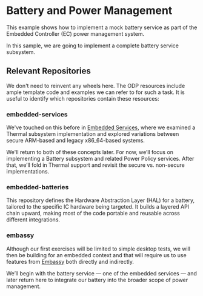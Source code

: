 # Battery and Power Management

This example shows how to implement a mock battery service as part of the Embedded Controller (EC) power management system.

In this sample, we are going to implement a complete battery service subsystem.

## Relevant Repositories

We don't need to reinvent any wheels here. The ODP resources include ample template code and examples we can refer to for such a task. It is useful to identify which repositories contain these resources:

### embedded-services

We've touched on this before in [Embedded Services](../embedded_services/index.html), where we examined a Thermal subsystem implementation and explored variations between secure ARM-based and legacy x86_64-based systems.

We'll return to both of these concepts later. For now, we’ll focus on implementing a Battery subsystem and related Power Policy services. After that, we’ll fold in Thermal support and revisit the secure vs. non-secure implementations.

### embedded-batteries

This repository defines the Hardware Abstraction Layer (HAL) for a battery, tailored to the specific IC hardware being targeted. It builds a layered API chain upward, making most of the code portable and reusable across different integrations.

### embassy

Although our first exercises will be limited to simple desktop tests, we will then be building for an embedded context and that will require us to use features from [Embassy](https://embassy.dev/) both directly and indirectly.


We’ll begin with the battery service — one of the embedded services — and later return here to integrate our battery into the broader scope of power management.

